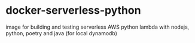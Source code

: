# docker-serverless-python
image for building and testing serverless AWS python lambda with nodejs, python, poetry and java (for local dynamodb)
